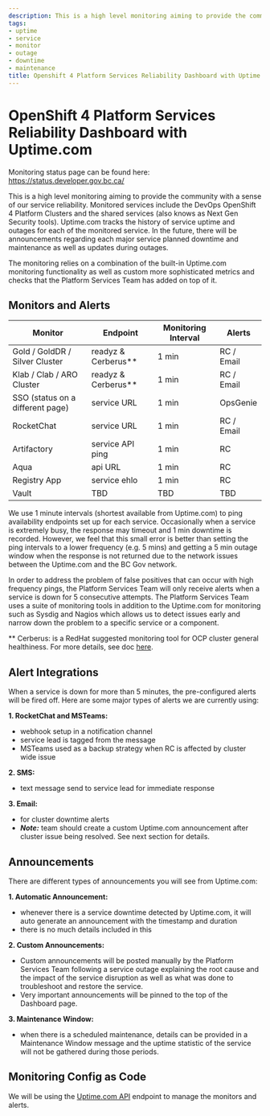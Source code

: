 ```yaml
---
description: This is a high level monitoring aiming to provide the community with a sense of our service reliability. Monitored services include the DevOps OpenShift 4 Platform Clusters and the shared services (also knows as Next Gen Security tools). Uptime.com tracks the history of service uptime and outages for each of the monitored service.
tags:
- uptime
- service
- monitor
- outage
- downtime
- maintenance
title: Openshift 4 Platform Services Reliability Dashboard with Uptime.com
---
```

# OpenShift 4 Platform Services Reliability Dashboard with Uptime.com

Monitoring status page can be found here: https://status.developer.gov.bc.ca/

This is a high level monitoring aiming to provide the community with a sense of our service reliability. Monitored services include the DevOps OpenShift 4 Platform Clusters and the shared services (also knows as Next Gen Security tools). Uptime.com tracks the history of service uptime and outages for each of the monitored service. In the future, there will be announcements regarding each major service planned downtime and maintenance as well as updates during outages.

The monitoring relies on a combination of the built-in Uptime.com monitoring functionality as well as custom more sophisticated metrics and checks that the Platform Services Team has added on top of it.

## Monitors and Alerts

| Monitor | Endpoint | Monitoring Interval | Alerts |
| ------- |--------- | ------------------- | ------ |
| Gold / GoldDR / Silver Cluster | readyz & Cerberus** | 1 min | RC / Email |
| Klab / Clab / ARO Cluster | readyz & Cerberus** | 1 min | RC / Email |
| SSO (status on a different page) | service URL | 1 min | OpsGenie |
| RocketChat | service URL | 1 min | RC / Email |
| Artifactory | service API ping | 1 min | RC |
| Aqua | api URL | 1 min | RC |
| Registry App | service ehlo | 1 min | RC |
| Vault | TBD | TBD | TBD |

We use 1 minute intervals (shortest available from Uptime.com) to ping availability endpoints set up for each service. Occasionally when a service is extremely busy, the response may timeout and 1 min downtime is recorded. However, we feel that this small error is better than setting the ping intervals to a lower frequency (e.g. 5 mins) and getting a 5 min outage window when the response is not returned due to the network issues between the Uptime.com and the BC Gov network.  

 In order to address the problem of false positives that can occur with high frequency pings, the Platform Services Team will only receive alerts when a service is down for 5 consecutive attempts.  The Platform Services Team uses a suite of monitoring tools in addition to the  Uptime.com for monitoring such as Sysdig and Nagios which allows us to detect issues early and narrow down the problem to a specific service or a component.

** Cerberus: is a RedHat suggested monitoring tool for OCP cluster general healthiness. For more details, see doc [here](../cerberus/readme.md).

## Alert Integrations

When a service is down for more than 5 minutes, the pre-configured alerts will be fired off. Here are some major types of alerts we are currently using:

**1. RocketChat and MSTeams:**
- webhook setup in a notification channel
- service lead is tagged from the message
- MSTeams used as a backup strategy when RC is affected by cluster wide issue

**2. SMS:**
- text message send to service lead for immediate response

**3. Email:**
- for cluster downtime alerts
- ***Note:*** team should create a custom Uptime.com announcement after cluster issue being resolved. See next section for details.


## Announcements

There are different types of announcements you will see from Uptime.com:

**1. Automatic Announcement:**
- whenever there is a service downtime detected by Uptime.com, it will auto generate an announcement with the timestamp and duration
- there is no much details included in this

**2. Custom Announcements:**
- Custom announcements will be posted manually by the Platform Services Team following a service outage explaining the root cause and the impact of the service disruption as well as what was done to troubleshoot and restore the service.
- Very important announcements will be pinned to the top of the Dashboard page.

**3. Maintenance Window:**
- when there is a scheduled maintenance, details can be provided in a Maintenance Window message and the uptime statistic of the service will not be gathered during those periods.


## Monitoring Config as Code
We will be using the [Uptime.com API](https://support.uptime.com/hc/en-us/articles/360009681280-Getting-Started-with-the-Uptime-com-REST-API) endpoint to manage the monitors and alerts.
